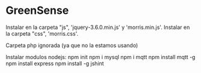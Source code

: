 # GreenSense
 
Instalar en la carpeta "js", 'jquery-3.6.0.min.js' y 'morris.min.js'.
Instalar en la carpeta "css", 'morris.css'.

 Carpeta php ignorada (ya que no la estamos usando)

Instalar modulos nodejs: 
npm init
npm i mysql 
npm i mqtt
npm install mqtt -g
npm install express
npm install -g jshint
